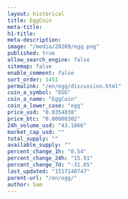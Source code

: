```yaml
---
layout: historical
title: EggCoin
meta-title: 
h1-title: 
meta-description: 
image: "/media/20269/egg.png"
published: true
allow_search_engine: false
sitemap: false
enable_comment: false
sort_order: 1451
permalink: "/en/egg/discussion.html"
coin_a_symbol: "EGG"
coin_a_name: "EggCoin"
coin_a_lower_case: "egg"
price_usd: "0.0354838"
price_btc: "0.00000302"
24h_volume_usd: "43.1866"
market_cap_usd: ""
total_supply: ""
available_supply: ""
percent_change_1h: "0.54"
percent_change_24h: "15.91"
percent_change_7d: "-31.85"
last_updated: "1517140747"
parent-url: "/en/egg/"
author: Sam
---
```


